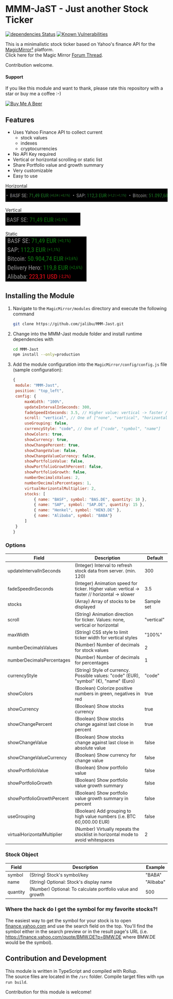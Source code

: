 # MMM-JaST - **J**ust **a**nother **S**tock **T**icker

[![dependencies Status](https://status.david-dm.org/gh/jalibu/MMM-Jast.svg)](https://david-dm.org/jalibu/MMM-Jast) [![Known Vulnerabilities](https://snyk.io/test/github/jalibu/MMM-Jast/badge.svg?targetFile=package.json)](https://snyk.io/test/github/jalibu/MMM-Jast?targetFile=package.json)

This is a minimalistic stock ticker based on Yahoo's finance API for the [MagicMirror²](https://magicmirror.builders/) platform.  
Click here for the Magic Mirror [Forum Thread](https://forum.magicmirror.builders/topic/12507/mmm-jast-just-another-stock-ticker).

Contribution welcome.

#### Support

If you like this module and want to thank, please rate this repository with a star or buy me a coffee :-)

<a href="https://www.buymeacoffee.com/jalibu" target="_blank"><img src="https://www.buymeacoffee.com/assets/img/custom_images/orange_img.png" alt="Buy Me A Beer" style="height: 45px !important;width: 180px !important;" ></a>

## Features

- Uses Yahoo Finance API to collect current
  - stock values
  - indexes
  - cryptocurrencies
- No API Key required
- Vertical or horizontal scrolling or static list
- Share Portfolio value and growth summary
- Very customizable
- Easy to use

Horizontal  
<img src="docs/horizontal.gif">

Vertical  
<img src="docs/vertical.gif" height="40px">

Static  
<img src="docs/static.png" height="140px">

## Installing the Module

1. Navigate to the `MagicMirror/modules` directory and execute the following command

   ```sh
   git clone https://github.com/jalibu/MMM-Jast.git
   ```

2. Change into the MMM-Jast module folder and install runtime dependencies with

   ```sh
   cd MMM-Jast
   npm install --only=production
   ```

3. Add the module configuration into the `MagicMirror/config/config.js` file (sample configuration):

   ```javascript
   {
   	module: "MMM-Jast",
   	position: "top_left",
   	config: {
   		maxWidth: "100%",
   		updateIntervalInSeconds: 300,
   		fadeSpeedInSeconds: 3.5, // Higher value: vertical -> faster // horizontal -> slower
   		scroll: "vertical", // One of ["none", "vertical", "horizontal"]
   		useGrouping: false,
   		currencyStyle: "code", // One of ["code", "symbol", "name"]
   		showColors: true,
   		showCurrency: true,
   		showChangePercent: true,
   		showChangeValue: false,
   		showChangeValueCurrency: false,
   		showPortfolioValue: false,
   		showPortfolioGrowthPercent: false,
   		showPortfolioGrowth: false,
   		numberDecimalsValues: 2,
   		numberDecimalsPercentages: 1,
   		virtualHorizontalMultiplier: 2,
   		stocks: [
   			{ name: "BASF", symbol: "BAS.DE", quantity: 10 },
   			{ name: "SAP", symbol: "SAP.DE", quantity: 15 },
   			{ name: "Henkel", symbol: "HEN3.DE" },
   			{ name: "Alibaba", symbol: "BABA"}
   		]
   	}
   }
   ```

### Options

| Field                       | Description                                                                                    | Default    |
| --------------------------- | ---------------------------------------------------------------------------------------------- | ---------- |
| updateIntervalInSeconds     | (Integer) Interval to refresh stock data from server. (min. 120)                               | 300        |
| fadeSpeedInSeconds          | (Integer) Animation speed for ticker. Higher value: vertical -> faster // horizontal -> slower | 3.5        |
| stocks                      | (Array<Stock>) Array of stocks to be displayed                                                 | Sample set |
| scroll                      | (String) Animation direction for ticker. Values: none, vertical or horizontal                  | "vertical" |
| maxWidth                    | (String) CSS style to limit ticker width for vertical styles                                   | "100%"     |
| numberDecimalsValues        | (Number) Number of decimals for stock values                                                   | 2          |
| numberDecimalsPercentages   | (Number) Number of decimals for percentages                                                    | 1          |
| currencyStyle               | (String) Style of currency. Possible values: "code" (EUR), "symbol" (€), "name" (Euro)         | "code"     |
| showColors                  | (Boolean) Colorize positive numbers in green, negatives in red                                 | true       |
| showCurrency                | (Boolean) Show stocks currency                                                                 | true       |
| showChangePercent           | (Boolean) Show stocks change against last close in percent                                     | true       |
| showChangeValue             | (Boolean) Show stocks change against last close in absolute value                              | false      |
| showChangeValueCurrency     | (Boolean) Show currency for change value                                                       | false      |
| showPortfolioValue          | (Boolean) Show portfolio value                                                                 | false      |
| showPortfolioGrowth         | (Boolean) Show portfolio value growth summary                                                  | false      |
| showPortfolioGrowthPercent  | (Boolean) Show portfolio value growth summary in percent                                       | false      |
| useGrouping                 | (Boolean) Add grouping to high value numbers (i.e. BTC 60,000.00 EUR)                          | false      |
| virtualHorizontalMultiplier | (Number) Virtually repeats the stocklist in horizontal mode to avoid whitespaces               | 2          |

### Stock Object

| Field    | Description                                                | Example   |
| -------- | ---------------------------------------------------------- | --------- |
| symbol   | (String) Stock's symbol/key                                | "BABA"    |
| name     | (String) Optional: Stock's display name                    | "Alibaba" |
| quantity | (Number) Optional: To calculate portfolio value and growth | 500       |

### Where the hack do I get the symbol for my favorite stocks?!

The easiest way to get the symbol for your stock is to open [finance.yahoo.com](https://finance.yahoo.com) and use the search field on the top. You'll find the symbol either in the search preview or in the result page's URL (i.e. https://finance.yahoo.com/quote/BMW.DE?p=BMW.DE where BMW.DE would be the symbol).

## Contribution and Development

This module is written in TypeScript and compiled with Rollup.  
The source files are located in the `/src` folder.
Compile target files with `npm run build`.

Contribution for this module is welcome!
